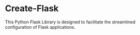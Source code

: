 # Create-Flask
This Python Flask Library is designed to facilitate the streamlined configuration of Flask applications.
